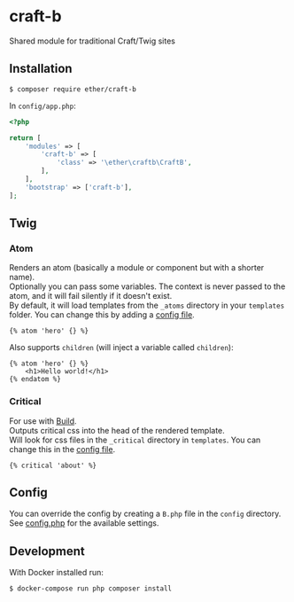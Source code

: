 # craft-b
Shared module for traditional Craft/Twig sites

## Installation

```shell
$ composer require ether/craft-b
```

In `config/app.php`:

```php
<?php

return [
    'modules' => [
        'craft-b' => [
            'class' => '\ether\craftb\CraftB',        
        ],
    ],
    'bootstrap' => ['craft-b'],
];
```

## Twig

### Atom

Renders an atom (basically a module or component but with a shorter name).  
Optionally you can pass some variables. The context is never passed to the atom,
and it will fail silently if it doesn't exist.  
By default, it will load templates from the `_atoms` directory in your 
`templates` folder. You can change this by adding a [config file](#config). 

```twig
{% atom 'hero' {} %}
```

Also supports `children` (will inject a variable called `children`):

```twig
{% atom 'hero' {} %}
    <h1>Hello world!</h1>
{% endatom %}
```

### Critical

For use with [Build](https://github.com/tam/build).  
Outputs critical css into the head of the rendered template.    
Will look for css files in the `_critical` directory in `templates`. You can 
change this in the [config file](#config).

```twig
{% critical 'about' %}
```

## Config

You can override the config by creating a `B.php` file in the `config` directory.  
See [config.php](src/config.php) for the available settings.

## Development

With Docker installed run:

```shell
$ docker-compose run php composer install
```